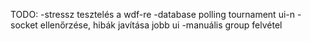 TODO:
-stressz tesztelés a wdf-re
-database polling tournament ui-n
-socket ellenőrzése, hibák javítása jobb ui
-manuális group felvétel